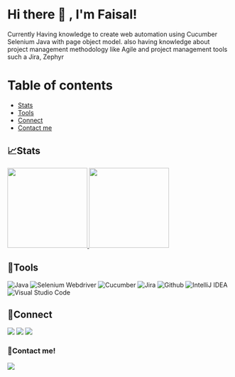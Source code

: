 <!--
**faisalfajarrobani/faisalfajarrobani-profile** is a ✨ _special_ ✨ repository because its `README.md` (this file) appears on your GitHub profile.

Here are some ideas to get you started:

- 🔭 I’m currently working on ...
- 🌱 I’m currently learning ...
- 👯 I’m looking to collaborate on ...
- 🤔 I’m looking for help with ...
- 💬 Ask me about ...
- 📫 How to reach me: ...
- 😄 Pronouns: ...
- ⚡ Fun fact: ...
-->
# Hi there 👋 , I'm Faisal!
Currently Having knowledge to create web automation using Cucumber Selenium Java with page object model. also having knowledge about project management methodology like Agile and project management tools such a Jira, Zephyr

# Table of contents
<!--ts-->
   * [Stats](#stats)
   * [Tools](#tools)
   * [Connect](#connect)
   * [Contact me](#contact-me)
<!--te-->
 

## 📈Stats
<p align="left">
<a href="https://github.com/faisalfajarobani">
  <img height="180em" src="https://github-readme-stats-eight-theta.vercel.app/api?username=faisalfajarrobani&show_icons=true&theme=algolia&include_all_commits=true&count_private=true"/>
  <img height="180em" src="https://github-readme-stats-eight-theta.vercel.app/api/top-langs/?username=faisalfajarrobani&layout=compact&langs_count=8&theme=algolia"/>
</a>
</p>

## 🔨Tools
![Java](https://img.shields.io/badge/-java-181717?style=for-the-badge&logo=java)
![Selenium Webdriver](https://img.shields.io/badge/-selenium-181717?style=for-the-badge&logo=selenium)
![Cucumber](https://img.shields.io/badge/-cucumber-181717?style=for-the-badge&logo=cucumber)
![Jira](https://img.shields.io/badge/-jira-181717?style=for-the-badge&logo=jira)
![Github](https://img.shields.io/badge/GitHub-100000?style=for-the-badge&logo=github&logoColor=white)
![IntelliJ IDEA](https://img.shields.io/badge/IntelliJIDEA-000000.svg?style=for-the-badge&logo=intellij-idea&logoColor=white)
![Visual Studio Code](https://img.shields.io/badge/Visual%20Studio%20Code-0078d7.svg?style=for-the-badge&logo=visual-studio-code&logoColor=white)
 
</details>


## 🔗Connect
<p>
     <a href="https://www.instagram.com/faisalfajarrbn/" target="blank"><img src="https://img.shields.io/badge/-instagram-181717?style=for-the-badge&logo=instagram" /></a>
    <a href="https://www.youtube.com/channel/UCb3k2nxT46GWTCB0_VCndgg" target="blank"><img src="https://img.shields.io/badge/-youtube-181717?style=for-the-badge&logo=youtube" /></a>
<a href="https://faisalfajarrbn-portofolio.web.app/" target="blank"><img src="https://img.shields.io/badge/Website-21759B?style=for-the-badge&logo=wordpress&logoColor=white" /></a>
</p>


### 📝Contact me!
<p>
    <a href="mailto: faisalfajarrbn@gmail.com" target="blank"><img src="https://img.shields.io/badge/-gmail-181717?style=for-the-badge&logo=gmail" /></a>
</p>
